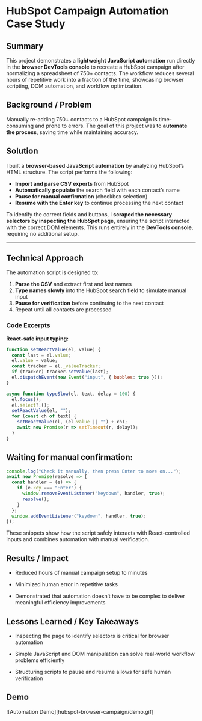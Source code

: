 # HubSpot Campaign Automation Case Study

## Summary
This project demonstrates a **lightweight JavaScript automation** run directly in the **browser DevTools console** to recreate a HubSpot campaign after normalizing a spreadsheet of 750+ contacts. The workflow reduces several hours of repetitive work into a fraction of the time, showcasing browser scripting, DOM automation, and workflow optimization.

## Background / Problem
Manually re-adding 750+ contacts to a HubSpot campaign is time-consuming and prone to errors. The goal of this project was to **automate the process**, saving time while maintaining accuracy.

## Solution
I built a **browser-based JavaScript automation** by analyzing HubSpot’s HTML structure. The script performs the following:

- **Import and parse CSV exports** from HubSpot
- **Automatically populate** the search field with each contact’s name
- **Pause for manual confirmation** (checkbox selection)
- **Resume with the Enter key** to continue processing the next contact

To identify the correct fields and buttons, I **scraped the necessary selectors by inspecting the HubSpot page**, ensuring the script interacted with the correct DOM elements. This runs entirely in the **DevTools console**, requiring no additional setup.

---

## Technical Approach
The automation script is designed to:

1. **Parse the CSV** and extract first and last names
2. **Type names slowly** into the HubSpot search field to simulate manual input
3. **Pause for verification** before continuing to the next contact
4. Repeat until all contacts are processed

### Code Excerpts

**React-safe input typing:**
```javascript
function setReactValue(el, value) {
  const last = el.value;
  el.value = value;
  const tracker = el._valueTracker;
  if (tracker) tracker.setValue(last);
  el.dispatchEvent(new Event("input", { bubbles: true }));
}

async function typeSlow(el, text, delay = 100) {
  el.focus();
  el.select?.();
  setReactValue(el, "");
  for (const ch of text) {
    setReactValue(el, (el.value || "") + ch);
    await new Promise(r => setTimeout(r, delay));
  }
}
```
## Waiting for manual confirmation:
```javascript
console.log("Check it manually, then press Enter to move on...");
await new Promise(resolve => {
  const handler = (e) => {
    if (e.key === "Enter") {
      window.removeEventListener("keydown", handler, true);
      resolve();
    }
  };
  window.addEventListener("keydown", handler, true);
});
```
These snippets show how the script safely interacts with React-controlled inputs and combines automation with manual verification.

## Results / Impact

- Reduced hours of manual campaign setup to minutes

- Minimized human error in repetitive tasks

- Demonstrated that automation doesn’t have to be complex to deliver meaningful efficiency improvements

## Lessons Learned / Key Takeaways

- Inspecting the page to identify selectors is critical for browser automation

- Simple JavaScript and DOM manipulation can solve real-world workflow problems efficiently

- Structuring scripts to pause and resume allows for safe human verification

## Demo
![Automation Demo][hubspot-browser-campaign/demo.gif]
